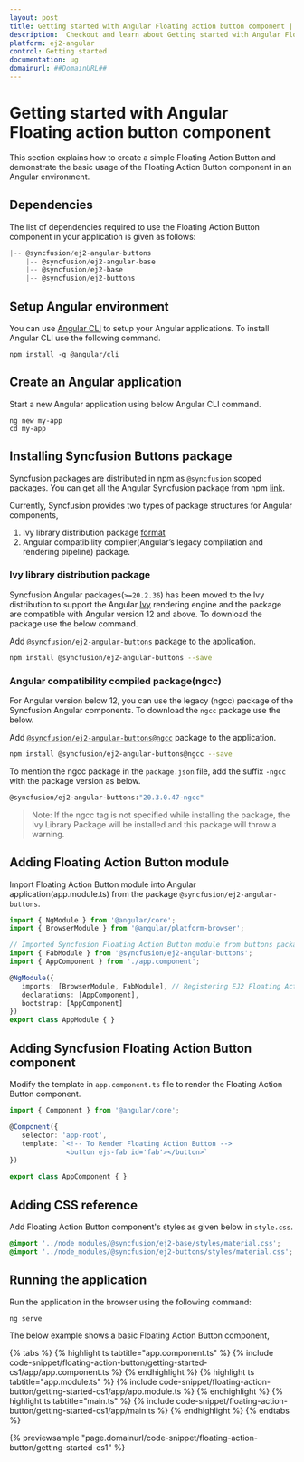 ```yaml
---
layout: post
title: Getting started with Angular Floating action button component | Syncfusion
description:  Checkout and learn about Getting started with Angular Floating action button component of Syncfusion Essential JS 2 and more details.
platform: ej2-angular
control: Getting started 
documentation: ug
domainurl: ##DomainURL##
---
```


# Getting started with Angular Floating action button component

This section explains how to create a simple Floating Action Button and demonstrate the basic usage of the Floating Action Button component in an Angular environment.

## Dependencies

The list of dependencies required to use the Floating Action Button component in your application is given as follows:

```js
|-- @syncfusion/ej2-angular-buttons
    |-- @syncfusion/ej2-angular-base
    |-- @syncfusion/ej2-base
    |-- @syncfusion/ej2-buttons
```

## Setup Angular environment

You can use [Angular CLI](https://github.com/angular/angular-cli) to setup your Angular applications. To install Angular CLI use the following command.

```
npm install -g @angular/cli
```

## Create an Angular application

Start a new Angular application using below Angular CLI command.

```
ng new my-app
cd my-app
```

## Installing Syncfusion Buttons package

Syncfusion packages are distributed in npm as `@syncfusion` scoped packages. You can get all the Angular Syncfusion package from npm [link]( https://www.npmjs.com/search?q=%40syncfusion%2Fej2-angular- ).

Currently, Syncfusion provides two types of package structures for Angular components,
1. Ivy library distribution package [format](https://angular.io/guide/angular-package-format#angular-package-format)
2. Angular compatibility compiler(Angular’s legacy compilation and rendering pipeline) package.

### Ivy library distribution package

Syncfusion Angular packages(`>=20.2.36`) has been moved to the Ivy distribution to support the Angular [Ivy](https://docs.angular.lat/guide/ivy) rendering engine and the package are compatible with Angular version 12 and above. To download the package use the below command.

Add [`@syncfusion/ej2-angular-buttons`](https://www.npmjs.com/package/@syncfusion/ej2-angular-buttons/v/20.3.0.47) package to the application.

```bash
npm install @syncfusion/ej2-angular-buttons --save
```

### Angular compatibility compiled package(ngcc)

For Angular version below 12, you can use the legacy (ngcc) package of the Syncfusion Angular components. To download the `ngcc` package use the below.

Add [`@syncfusion/ej2-angular-buttons@ngcc`](https://www.npmjs.com/package/@syncfusion/ej2-angular-buttons/v/20.3.0.47-ngcc) package to the application.

```bash
npm install @syncfusion/ej2-angular-buttons@ngcc --save
```

To mention the ngcc package in the `package.json` file, add the suffix `-ngcc` with the package version as below.

```bash
@syncfusion/ej2-angular-buttons:"20.3.0.47-ngcc"
```

>Note: If the ngcc tag is not specified while installing the package, the Ivy Library Package will be installed and this package will throw a warning.

## Adding Floating Action Button module

Import Floating Action Button module into Angular application(app.module.ts) from the package
`@syncfusion/ej2-angular-buttons`.

 ```typescript
import { NgModule } from '@angular/core';
import { BrowserModule } from '@angular/platform-browser';

// Imported Syncfusion Floating Action Button module from buttons package.
import { FabModule } from '@syncfusion/ej2-angular-buttons';
import { AppComponent } from './app.component';

@NgModule({
    imports: [BrowserModule, FabModule], // Registering EJ2 Floating Action Button Module.
    declarations: [AppComponent],
    bootstrap: [AppComponent]
})
export class AppModule { }
```

## Adding Syncfusion Floating Action Button component

Modify the template in `app.component.ts` file to render the Floating Action Button component.

 ```typescript
import { Component } from '@angular/core';

@Component({
    selector: 'app-root',
    template: `<!-- To Render Floating Action Button -->
               <button ejs-fab id='fab'></button>`
})

export class AppComponent { }
```

## Adding CSS reference

Add Floating Action Button component's styles as given below in `style.css`.

```css
@import '../node_modules/@syncfusion/ej2-base/styles/material.css';
@import '../node_modules/@syncfusion/ej2-buttons/styles/material.css';
```

## Running the application

Run the application in the browser using the following command:

```
ng serve
```

The below example shows a basic Floating Action Button component,

{% tabs %}
{% highlight ts tabtitle="app.component.ts" %}
{% include code-snippet/floating-action-button/getting-started-cs1/app/app.component.ts %}
{% endhighlight %}
{% highlight ts tabtitle="app.module.ts" %}
{% include code-snippet/floating-action-button/getting-started-cs1/app/app.module.ts %}
{% endhighlight %}
{% highlight ts tabtitle="main.ts" %}
{% include code-snippet/floating-action-button/getting-started-cs1/app/main.ts %}
{% endhighlight %}
{% endtabs %}
  
{% previewsample "page.domainurl/code-snippet/floating-action-button/getting-started-cs1" %}
